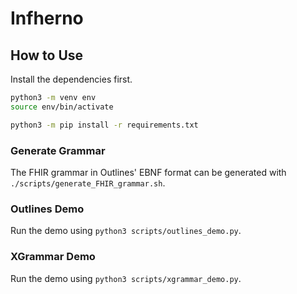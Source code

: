 # Infherno

## How to Use

Install the dependencies first.

```bash
python3 -m venv env
source env/bin/activate

python3 -m pip install -r requirements.txt
```

### Generate Grammar

The FHIR grammar in Outlines' EBNF format can be generated with `./scripts/generate_FHIR_grammar.sh`.

### Outlines Demo

Run the demo using `python3 scripts/outlines_demo.py`.

### XGrammar Demo

Run the demo using `python3 scripts/xgrammar_demo.py`.